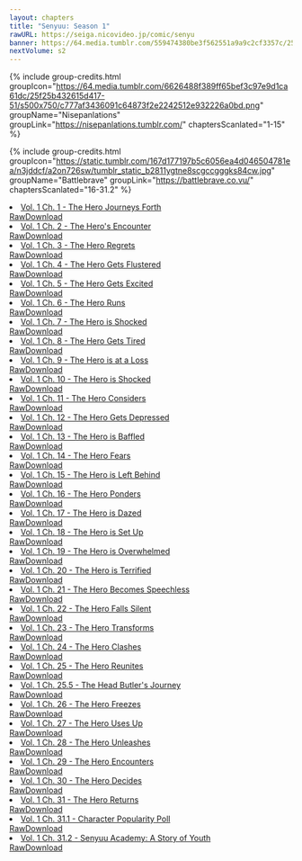 ```yaml
---
layout: chapters
title: "Senyuu: Season 1"
rawURL: https://seiga.nicovideo.jp/comic/senyu
banner: https://64.media.tumblr.com/559474380be3f562551a9a9c2cf3357c/25f25b432615d417-d9/s640x960/3ba9e721796d4b474b7484e115cc5873f49a3602.png
nextVolume: s2
---
```


{% include group-credits.html 
  groupIcon="https://64.media.tumblr.com/6626488f389ff65bef3c97e9d1ca61dc/25f25b432615d417-51/s500x750/c777af3436091c64873f2e2242512e932226a0bd.png"
  groupName="Nisepanlations"
  groupLink="https://nisepanlations.tumblr.com/"
  chaptersScanlated="1-15"
%}

{% include group-credits.html 
  groupIcon="https://static.tumblr.com/167d177197b5c6056ea4d046504781ea/n3jddcf/a2on726sw/tumblr_static_b2811ygtne8scgccgggks84cw.jpg"
  groupName="Battlebrave"
  groupLink="https://battlebrave.co.vu/"
  chaptersScanlated="16-31.2"
%}

<li><a href="{{ site.baseurl }}/readers/s1?chapter=1">Vol. 1 Ch. 1 - The Hero Journeys Forth</a><div class="filler"></div><span class="right"><a rel="noopener noreferrer" target="_blank" href="https://seiga.nicovideo.jp/watch/mg10940">Raw</a><a href="https://www.mediafire.com/file/7knnvr9peiuzdok/S1_1.zip/file">Download</a></span>
<li><a href="{{ site.baseurl }}/readers/s1?chapter=2">Vol. 1 Ch. 2 - The Hero's Encounter</a><div class="filler"></div><span class="right"><a rel="noopener noreferrer" target="_blank" href="https://seiga.nicovideo.jp/watch/mg10959">Raw</a><a href="https://www.mediafire.com/file/kiuy1c0634pf4ea/S1_2.zip/file">Download</a></span>
<li><a href="{{ site.baseurl }}/readers/s1?chapter=3">Vol. 1 Ch. 3 - The Hero Regrets</a><div class="filler"></div><span class="right"><a rel="noopener noreferrer" target="_blank" href="https://seiga.nicovideo.jp/watch/mg11124">Raw</a><a href="https://www.mediafire.com/file/6ysb6pysx9he3qi/S1_3.zip/file">Download</a></span>
<li><a href="{{ site.baseurl }}/readers/s1?chapter=4">Vol. 1 Ch. 4 - The Hero Gets Flustered</a><div class="filler"></div><span class="right"><a rel="noopener noreferrer" target="_blank" href="https://seiga.nicovideo.jp/watch/mg11375">Raw</a><a href="https://www.mediafire.com/file/yipoebfijl0unwb/S1_4.zip/file">Download</a></span>
<li><a href="{{ site.baseurl }}/readers/s1?chapter=5">Vol. 1 Ch. 5 - The Hero Gets Excited</a><div class="filler"></div><span class="right"><a rel="noopener noreferrer" target="_blank" href="https://seiga.nicovideo.jp/watch/mg11579">Raw</a><a href="https://www.mediafire.com/file/bh2b1bcek70y1qp/S1_5.zip/file">Download</a></span>
<li><a href="{{ site.baseurl }}/readers/s1?chapter=6">Vol. 1 Ch. 6 - The Hero Runs</a><div class="filler"></div><span class="right"><a rel="noopener noreferrer" target="_blank" href="https://seiga.nicovideo.jp/watch/mg11764">Raw</a><a href="https://www.mediafire.com/file/g7spb409cv7359f/S1_6.zip/file">Download</a></span>
<li><a href="{{ site.baseurl }}/readers/s1?chapter=7">Vol. 1 Ch. 7 - The Hero is Shocked</a><div class="filler"></div><span class="right"><a rel="noopener noreferrer" target="_blank" href="https://seiga.nicovideo.jp/watch/mg12633">Raw</a><a href="https://www.mediafire.com/file/aroo3r64skdxpwe/S1_7.zip/file">Download</a></span>
<li><a href="{{ site.baseurl }}/readers/s1?chapter=8">Vol. 1 Ch. 8 - The Hero Gets Tired</a><div class="filler"></div><span class="right"><a rel="noopener noreferrer" target="_blank" href="https://seiga.nicovideo.jp/watch/mg12913">Raw</a><a href="https://www.mediafire.com/file/wy8bvjobkjxzuew/S1_8.zip/file">Download</a></span>
<li><a href="{{ site.baseurl }}/readers/s1?chapter=9">Vol. 1 Ch. 9 - The Hero is at a Loss</a><div class="filler"></div><span class="right"><a rel="noopener noreferrer" target="_blank" href="https://seiga.nicovideo.jp/watch/mg13252">Raw</a><a href="https://www.mediafire.com/file/3t2qi9uah1rimkh/S1_9.zip/file">Download</a></span>
<li><a href="{{ site.baseurl }}/readers/s1?chapter=10">Vol. 1 Ch. 10 - The Hero is Shocked</a><div class="filler"></div><span class="right"><a rel="noopener noreferrer" target="_blank" href="https://seiga.nicovideo.jp/watch/mg13446">Raw</a><a href="https://www.mediafire.com/file/aa296xnbgocv7fs/S1_10.zip/file">Download</a></span>
<li><a href="{{ site.baseurl }}/readers/s1?chapter=11">Vol. 1 Ch. 11 - The Hero Considers</a><div class="filler"></div><span class="right"><a rel="noopener noreferrer" target="_blank" href="https://seiga.nicovideo.jp/watch/mg13826">Raw</a><a href="https://www.mediafire.com/file/4elyfa2lr0g0j3y/S1_11.zip/file">Download</a></span>
<li><a href="{{ site.baseurl }}/readers/s1?chapter=12">Vol. 1 Ch. 12 - The Hero Gets Depressed</a><div class="filler"></div><span class="right"><a rel="noopener noreferrer" target="_blank" href="https://seiga.nicovideo.jp/watch/mg14475">Raw</a><a href="https://www.mediafire.com/file/aby2ozktaxbsdf9/S1_12.zip/file">Download</a></span>
<li><a href="{{ site.baseurl }}/readers/s1?chapter=13">Vol. 1 Ch. 13 - The Hero is Baffled</a><div class="filler"></div><span class="right"><a rel="noopener noreferrer" target="_blank" href="https://seiga.nicovideo.jp/watch/mg14733">Raw</a><a href="https://www.mediafire.com/file/amqtpd5kqnqwdzz/S1_13.zip/file">Download</a></span>
<li><a href="{{ site.baseurl }}/readers/s1?chapter=14">Vol. 1 Ch. 14 - The Hero Fears</a><div class="filler"></div><span class="right"><a rel="noopener noreferrer" target="_blank" href="https://seiga.nicovideo.jp/watch/mg15081">Raw</a><a href="https://www.mediafire.com/file/hazl4ocifiyybsd/S1_14.zip/file">Download</a></span>
<li><a href="{{ site.baseurl }}/readers/s1?chapter=15">Vol. 1 Ch. 15 - The Hero is Left Behind</a><div class="filler"></div><span class="right"><a rel="noopener noreferrer" target="_blank" href="https://seiga.nicovideo.jp/watch/mg15220">Raw</a><a href="https://www.mediafire.com/file/xo5pjt0nvxh09tg/S1_15.zip/file">Download</a></span>
<li><a href="{{ site.baseurl }}/readers/s1?chapter=16">Vol. 1 Ch. 16 - The Hero Ponders</a><div class="filler"></div><span class="right"><a rel="noopener noreferrer" target="_blank" href="https://seiga.nicovideo.jp/watch/mg15656">Raw</a><a href="https://www.mediafire.com/file/4upv331blft99rg/S1-16.rar/file">Download</a></span>
<li><a href="{{ site.baseurl }}/readers/s1?chapter=17">Vol. 1 Ch. 17 - The Hero is Dazed</a><div class="filler"></div><span class="right"><a rel="noopener noreferrer" target="_blank" href="https://seiga.nicovideo.jp/watch/mg16449">Raw</a><a href="https://www.mediafire.com/file/zyicnd2wxbxmq73/S1-17.rar/file">Download</a></span>
<li><a href="{{ site.baseurl }}/readers/s1?chapter=18">Vol. 1 Ch. 18 - The Hero is Set Up</a><div class="filler"></div><span class="right"><a rel="noopener noreferrer" target="_blank" href="https://seiga.nicovideo.jp/watch/mg16793">Raw</a><a href="https://www.mediafire.com/file/bqa40df05m0bz9c/S1-18v2.rar/file">Download</a></span>
<li><a href="{{ site.baseurl }}/readers/s1?chapter=19">Vol. 1 Ch. 19 - The Hero is Overwhelmed</a><div class="filler"></div><span class="right"><a rel="noopener noreferrer" target="_blank" href="https://seiga.nicovideo.jp/watch/mg17130">Raw</a><a href="https://www.mediafire.com/download/0y1dcx72hpe2s2v/S1-19.rar">Download</a></span>
<li><a href="{{ site.baseurl }}/readers/s1?chapter=20">Vol. 1 Ch. 20 - The Hero is Terrified</a><div class="filler"></div><span class="right"><a rel="noopener noreferrer" target="_blank" href="https://seiga.nicovideo.jp/watch/mg17694">Raw</a><a href="https://www.mediafire.com/file/moy6v0g4zr53em6/S1-20.rar/file">Download</a></span>
<li><a href="{{ site.baseurl }}/readers/s1?chapter=21">Vol. 1 Ch. 21 - The Hero Becomes Speechless</a><div class="filler"></div><span class="right"><a rel="noopener noreferrer" target="_blank" href="https://seiga.nicovideo.jp/watch/mg18063">Raw</a><a href="https://www.mediafire.com/file/047ldj2ucbnjqul/S1-21.rar/file">Download</a></span>
<li><a href="{{ site.baseurl }}/readers/s1?chapter=22">Vol. 1 Ch. 22 - The Hero Falls Silent</a><div class="filler"></div><span class="right"><a rel="noopener noreferrer" target="_blank" href="https://seiga.nicovideo.jp/watch/mg18358">Raw</a><a href="https://www.mediafire.com/download/x5w57r3ga0i8y1h/S1-22.rar">Download</a></span>
<li><a href="{{ site.baseurl }}/readers/s1?chapter=23">Vol. 1 Ch. 23 - The Hero Transforms</a><div class="filler"></div><span class="right"><a rel="noopener noreferrer" target="_blank" href="https://seiga.nicovideo.jp/watch/mg18755">Raw</a><a href="https://www.mediafire.com/file/6pd8x2aw2wrhypq/S1-23.rar/file">Download</a></span>
<li><a href="{{ site.baseurl }}/readers/s1?chapter=24">Vol. 1 Ch. 24 - The Hero Clashes</a><div class="filler"></div><span class="right"><a rel="noopener noreferrer" target="_blank" href="https://seiga.nicovideo.jp/watch/mg19402">Raw</a><a href="https://www.mediafire.com/download/0gkb989obhgj5tv/S1-24.rar">Download</a></span>
<li><a href="{{ site.baseurl }}/readers/s1?chapter=25">Vol. 1 Ch. 25 - The Hero Reunites</a><div class="filler"></div><span class="right"><a rel="noopener noreferrer" target="_blank" href="https://seiga.nicovideo.jp/watch/mg19799">Raw</a><a href="https://www.mediafire.com/file/4jwidvvkbqbnqqr/S1-25.rar/file">Download</a></span>
<li><a href="{{ site.baseurl }}/readers/s1?chapter=25.5">Vol. 1 Ch. 25.5 - The Head Butler's Journey</a><div class="filler"></div><span class="right"><a rel="noopener noreferrer" target="_blank" href="https://seiga.nicovideo.jp/watch/mg20464">Raw</a><a href="https://www.mediafire.com/file/1xb18v87dyj6t0p/S1-25.5_Senyuu_Butler.rar/file">Download</a></span>
<li><a href="{{ site.baseurl }}/readers/s1?chapter=26">Vol. 1 Ch. 26 - The Hero Freezes</a><div class="filler"></div><span class="right"><a rel="noopener noreferrer" target="_blank" href="https://seiga.nicovideo.jp/watch/mg20500">Raw</a><a href="https://www.mediafire.com/file/jbhwzrcbidhnwb1/S1-26v2.rar/file">Download</a></span>
<li><a href="{{ site.baseurl }}/readers/s1?chapter=27">Vol. 1 Ch. 27 - The Hero Uses Up</a><div class="filler"></div><span class="right"><a rel="noopener noreferrer" target="_blank" href="https://seiga.nicovideo.jp/watch/mg20727">Raw</a><a href="https://www.mediafire.com/file/49rbpa92sdiq7md/S1-27v2.rar/file">Download</a></span>
<li><a href="{{ site.baseurl }}/readers/s1?chapter=28">Vol. 1 Ch. 28 - The Hero Unleashes</a><div class="filler"></div><span class="right"><a rel="noopener noreferrer" target="_blank" href="https://seiga.nicovideo.jp/watch/mg20965">Raw</a><a href="https://www.mediafire.com/file/vbclnw16ouxrjgb/S1-28v2.rar/file">Download</a></span>
<li><a href="{{ site.baseurl }}/readers/s1?chapter=29">Vol. 1 Ch. 29 - The Hero Encounters</a><div class="filler"></div><span class="right"><a rel="noopener noreferrer" target="_blank" href="https://seiga.nicovideo.jp/watch/mg21548">Raw</a><a href="https://www.mediafire.com/file/smek27zoqrervb1/S1-29.rar/file">Download</a></span>
<li><a href="{{ site.baseurl }}/readers/s1?chapter=30">Vol. 1 Ch. 30 - The Hero Decides</a><div class="filler"></div><span class="right"><a rel="noopener noreferrer" target="_blank" href="https://seiga.nicovideo.jp/watch/mg21792">Raw</a><a href="https://www.mediafire.com/download/wm33so0ca3rvxdg/S1-30v2.rar">Download</a></span>
<li><a href="{{ site.baseurl }}/readers/s1?chapter=31">Vol. 1 Ch. 31 - The Hero Returns</a><div class="filler"></div><span class="right"><a rel="noopener noreferrer" target="_blank" href="https://seiga.nicovideo.jp/watch/mg22022">Raw</a><a href="https://www.mediafire.com/file/r63ruj9v3rhk469/S1-31.rar/file">Download</a></span>
<li><a href="{{ site.baseurl }}/readers/s1?chapter=31.1">Vol. 1 Ch. 31.1 - Character Popularity Poll</a><div class="filler"></div><span class="right"><a rel="noopener noreferrer" target="_blank" href="https://seiga.nicovideo.jp/watch/mg22539">Raw</a><a href="https://www.mediafire.com/file/wkbz65npros1tcv/S1-31.1_Senyuu_Pop_Poll.rar/file">Download</a></span>
<li><a href="{{ site.baseurl }}/readers/s1?chapter=31.2">Vol. 1 Ch. 31.2 - Senyuu Academy: A Story of Youth</a><div class="filler"></div><span class="right"><a rel="noopener noreferrer" target="_blank" href="https://seiga.nicovideo.jp/watch/mg22784">Raw</a><a href="https://www.mediafire.com/file/im1o7b62jv44mci/S1-31.2_Senyuu_Gakuen.rar/file">Download</a></span>
